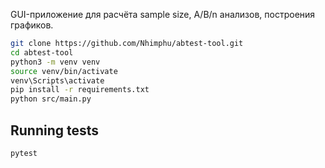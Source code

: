 

GUI-приложение для расчёта sample size, A/B/n анализов, построения графиков.


```bash
git clone https://github.com/Nhimphu/abtest-tool.git
cd abtest-tool
python3 -m venv venv
source venv/bin/activate      
venv\Scripts\activate          
pip install -r requirements.txt
python src/main.py

```

## Running tests

```bash
pytest
```

